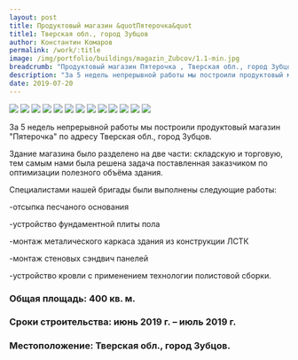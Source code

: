 ```yaml
---
layout: post
title: Продуктовый магазин &quotПятерочка&quot 
title1: Тверская обл., город Зубцов
author: Константин Комаров
permalink: /work/:title
image: /img/portfolio/buildings/magazin_Zubcov/1.1-min.jpg
breadcrumb: "Продуктовый магазин Пятерочка , Тверская обл., город Зубцов"
description: "За 5 недель непрерывной работы мы построили продуктовый магазин для крупной ритейлинговой сети по адресу Тверская обл., город Зубцов. "
date: 2019-07-20
---
```

<div class="fotorama"
     data-nav="thumbs"
     data-allowfullscreen="native"
     data-loop="true">
  <img src="/img/portfolio/buildings/magazin_Zubcov/13-min.jpg">
  <img src="/img/portfolio/buildings/magazin_Zubcov/1-min.jpg">
  <img src="/img/portfolio/buildings/magazin_Zubcov/2-min.jpg">
  <img src="/img/portfolio/buildings/magazin_Zubcov/3-min.jpg">
  <img src="/img/portfolio/buildings/magazin_Zubcov/4-min.jpg">
  <img src="/img/portfolio/buildings/magazin_Zubcov/5-min.jpg">
  <img src="/img/portfolio/buildings/magazin_Zubcov/6-min.jpg">
  <img src="/img/portfolio/buildings/magazin_Zubcov/7-min.jpg">
  <img src="/img/portfolio/buildings/magazin_Zubcov/8-min.jpg">
  <img src="/img/portfolio/buildings/magazin_Zubcov/9-min.jpg">
  <img src="/img/portfolio/buildings/magazin_Zubcov/10-min.jpg">
  <img src="/img/portfolio/buildings/magazin_Zubcov/11-min.jpg">
  <img src="/img/portfolio/buildings/magazin_Zubcov/12-min.jpg">
</div>


За 5 недель непрерывной работы мы построили продуктовый магазин "Пятерочка" по адресу Тверская обл., город Зубцов. 

Здание магазина было разделено на две части: складскую и торговую, тем самым нами была решена задача поставленная заказчиком по оптимизации полезного объёма здания.

Специалистами нашей бригады были выполнены следующие работы:

-отсыпка песчаного основания

-устройство фундаментной плиты пола

-монтаж металического каркаса здания из конструкции ЛСТК

-монтаж стеновых сэндвич панелей 

-устройство кровли с применением технологии полистовой сборки.



### <b>Общая площадь:</b> 400 кв. м.
### <b>Сроки строительства:</b> июнь 2019 г. – июль 2019 г.
### <b>Местоположение:</b> Тверская обл., город Зубцов.




